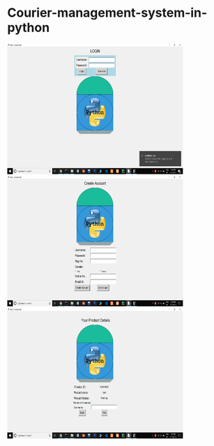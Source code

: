 # Courier-management-system-in-python

<img src="Screenshot (269).png" width='80%' height='300px'>
<br/>
<img src="Screenshot (270).png" width='80%' height='300px'>


<br/>
<img src="Screenshot (272).png" width='80%' height='300px'>
